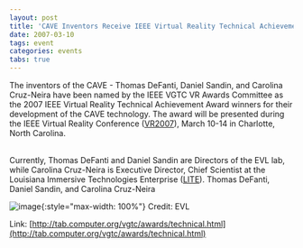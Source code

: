 ```yaml
---
layout: post
title: 'CAVE Inventors Receive IEEE Virtual Reality Technical Achievement Award'
date: 2007-03-10
tags: event
categories: events
tabs: true
---
```


The inventors of the CAVE - Thomas DeFanti, Daniel Sandin, and Carolina Cruz-Neira have been named by the IEEE VGTC VR Awards Committee as the 2007 IEEE Virtual Reality Technical Achievement Award winners for their development of the CAVE technology. The award will be presented during the IEEE Virtual Reality Conference (<a href="http://conferences.computer.org/vr/2007/">VR2007</a>), March 10-14 in Charlotte, North Carolina.<br><br>

Currently, Thomas DeFanti and Daniel Sandin are Directors of the EVL lab, while Carolina Cruz-Neira is Executive Director, Chief Scientist at the Louisiana Immersive Technologies Enterprise (<a href="http://www.lite3d.com">LITE</a>).
Thomas DeFanti, Daniel Sandin, and Carolina Cruz-Neira

![image](https://www.evl.uic.edu/output/originals/defanti_cruzniera_sandin3.gif-srcw.jpg){:style="max-width: 100%"}
Credit: EVL


Link: [http://tab.computer.org/vgtc/awards/technical.html](http://tab.computer.org/vgtc/awards/technical.html)
